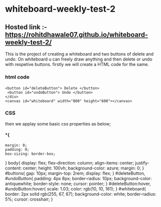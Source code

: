 # whiteboard-weekly-test-2

## Hosted link :- https://rohitdhawale07.github.io/whiteboard-weekly-test-2/

This is the project of creating a whiteboard and two buttons of delete and undo.
On whiteboard u can freely draw anything and then delete or undo with respetive buttons.
firstly we will create a HTML code for the same.

### html code
 
 #### <div id="controls">
    <button id="deleteButton"> Delete </button>
     <button id="undoButton"> Undo </button>
    </div>
    <canvas id="whiteboard" width="800" height="600"></canvas>


### CSS
then we applay some basic css properties as below;

#### *{
    margin: 0;
    padding: 0;
    box-sizing: border-box;
}
body{
    display: flex;
    flex-direction: column;
    align-items: center;
    justify-content: center;
    height: 100vh;
    background-color: azure;
    margin: 0;
}
#buttons{
    gap: 10px;
    margin-top: 2rem;
    display: flex;
}
#deleteButton, #undoButton{
    padding: 4px 8px;
    border-radius:  10px;
    background-color: antiquewhite;
    border-style: none;
    cursor:  pointer;
}
#deleteButton:hover, #undoButton:hover{
scale: 1.03;
color: rgb(10, 10, 161);
}
#whiteboard{
    border: 2px solid rgb(255, 67, 67);
    background-color: white;
    border-radius: 5%;
    cursor: crosshair;
}
